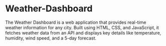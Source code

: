 # Weather-Dashboard
The Weather Dashboard is a web application that provides real-time weather information for any city. Built using HTML, CSS, and JavaScript, it fetches weather data from an API and displays key details like temperature, humidity, wind speed, and a 5-day forecast.
